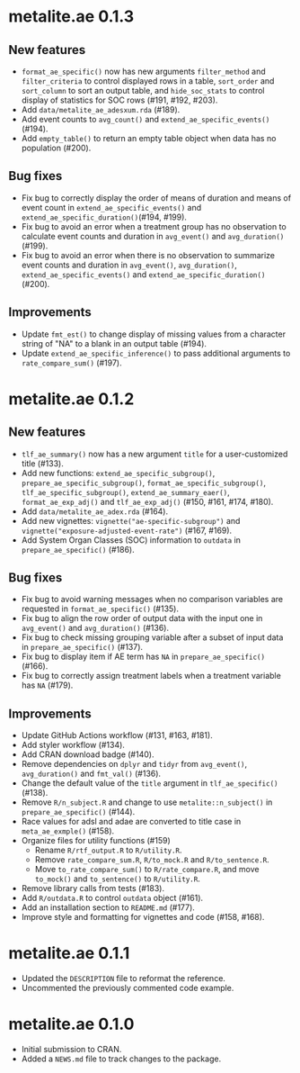 # metalite.ae 0.1.3

## New features

-   `format_ae_specific()` now has new arguments `filter_method` and `filter_criteria` to control displayed rows in a table, `sort_order` and `sort_column` to sort an output table, and `hide_soc_stats` to control display of statistics for SOC rows (#191, #192, #203).
-   Add `data/metalite_ae_adesxum.rda` (#189).
-   Add event counts to `avg_count()` and `extend_ae_specific_events()` (#194).
-   Add `empty_table()` to return an empty table object when data has no population (#200).

## Bug fixes

-   Fix bug to correctly display the order of means of duration and means of event count in `extend_ae_specific_events()` and `extend_ae_specific_duration()`(#194, #199).
-   Fix bug to avoid an error when a treatment group has no observation to calculate event counts and duration in `avg_event()` and `avg_duration()` (#199).
-   Fix bug to avoid an error when there is no observation to summarize event counts and duration in `avg_event()`, `avg_duration()`, `extend_ae_specific_events()` and `extend_ae_specific_duration()` (#200).

## Improvements

-   Update `fmt_est()` to change display of missing values from a character string of "NA" to a blank in an output table (#194).
-   Update `extend_ae_specific_inference()` to pass additional arguments to `rate_compare_sum()` (#197).

# metalite.ae 0.1.2

## New features

-   `tlf_ae_summary()` now has a new argument `title` for a user-customized title (#133).
-   Add new functions: `extend_ae_specific_subgroup()`, `prepare_ae_specific_subgroup()`, `format_ae_specific_subgroup()`, `tlf_ae_specific_subgroup()`, `extend_ae_summary_eaer()`, `format_ae_exp_adj()` and `tlf_ae_exp_adj()` (#150, #161, #174, #180).
-   Add `data/metalite_ae_adex.rda` (#164).
-   Add new vignettes: `vignette("ae-specific-subgroup")` and `vignette("exposure-adjusted-event-rate")` (#167, #169).
-   Add System Organ Classes (SOC) information to `outdata` in `prepare_ae_specific()` (#186).

## Bug fixes

-   Fix bug to avoid warning messages when no comparison variables are requested in `format_ae_specific()` (#135).
-   Fix bug to align the row order of output data with the input one in `avg_event()` and `avg_duration()` (#136).
-   Fix bug to check missing grouping variable after a subset of input data in `prepare_ae_specific()` (#137).
-   Fix bug to display item if AE term has `NA` in `prepare_ae_specific()` (#166).
-   Fix bug to correctly assign treatment labels when a treatment variable has `NA` (#179).

## Improvements

-   Update GitHub Actions workflow (#131, #163, #181).
-   Add styler workflow (#134).
-   Add CRAN download badge (#140).
-   Remove dependencies on `dplyr` and `tidyr` from `avg_event()`, `avg_duration()` and `fmt_val()` (#136).
-   Change the default value of the `title` argument in `tlf_ae_specific()` (#138).
-   Remove `R/n_subject.R` and change to use `metalite::n_subject()` in `prepare_ae_specific()` (#144).
-   Race values for adsl and adae are converted to title case in `meta_ae_exmple()` (#158).
-   Organize files for utility functions (#159)
    -   Rename `R/rtf_output.R` to `R/utility.R`.
    -   Remove `rate_compare_sum.R`, `R/to_mock.R` and `R/to_sentence.R`.
    -   Move `to_rate_compare_sum()` to `R/rate_compare.R`, and move `to_mock()` and `to_sentence()` to `R/utility.R`.
-   Remove library calls from tests (#183).
-   Add `R/outdata.R` to control `outdata` object (#161).
-   Add an installation section to `README.md` (#177).
-   Improve style and formatting for vignettes and code (#158, #168).

# metalite.ae 0.1.1

-   Updated the `DESCRIPTION` file to reformat the reference.
-   Uncommented the previously commented code example.

# metalite.ae 0.1.0

-   Initial submission to CRAN.
-   Added a `NEWS.md` file to track changes to the package.

